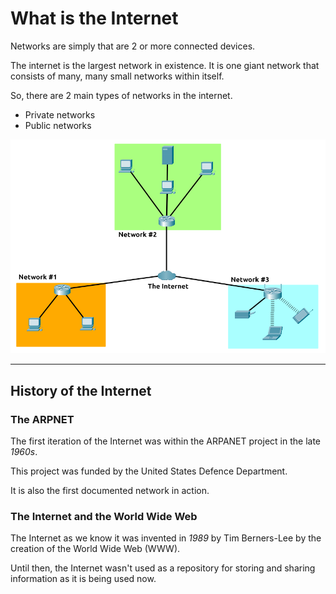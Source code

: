 # What is the Internet

Networks are simply that are 2 or more connected devices.

The internet is the largest network in existence. It is one giant network that consists of many, many small networks within itself.

So, there are 2 main types of networks in the internet.
- Private networks
- Public networks

![internet](assets/images/internet.png)

---

## History of the Internet

### The ARPNET

The first iteration of the Internet was within the ARPANET project in the late _1960s_.

This project was funded by the United States Defence Department.

It is also the first documented network in action.


### The Internet and the World Wide Web

The Internet as we know it was invented in _1989_ by Tim Berners-Lee by the creation of the World Wide Web (WWW).

Until then, the Internet wasn't used as a repository for storing and sharing information as it is being used now.